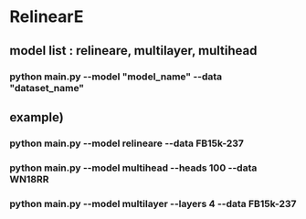 # RelinearE

## model list : relineare, multilayer, multihead

### python main.py --model "model_name" --data "dataset_name"

## example)
### python main.py --model relineare --data FB15k-237
### python main.py --model multihead --heads 100 --data WN18RR
### python main.py --model multilayer --layers 4 --data FB15k-237
